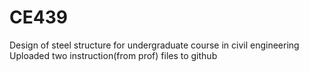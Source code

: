 # CE439
Design of steel structure for undergraduate course in civil engineering
Uploaded two instruction(from prof) files to github
